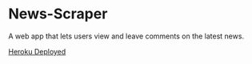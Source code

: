 # News-Scraper
A web app that lets users view and leave comments on the latest news.

<a href="https://news-scraper1112.herokuapp.com/">Heroku Deployed</a>
